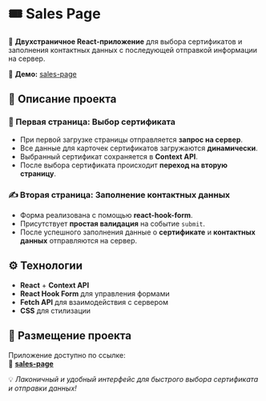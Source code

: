 # 🎟️ Sales Page  

🚀 **Двухстраничное React-приложение** для выбора сертификатов и заполнения контактных данных с последующей отправкой информации на сервер.  

🔗 **Демо:** [sales-page](https://crabf.github.io/sales-page/)  

## 📌 Описание проекта  

### 📍 Первая страница: Выбор сертификата  
- При первой загрузке страницы отправляется **запрос на сервер**.  
- Все данные для карточек сертификатов загружаются **динамически**.  
- Выбранный сертификат сохраняется в **Context API**.  
- После выбора сертификата происходит **переход на вторую страницу**.  

### ✍ Вторая страница: Заполнение контактных данных  
- Форма реализована с помощью **react-hook-form**.  
- Присутствует **простая валидация** на событие `submit`.  
- После успешного заполнения данные о **сертификате** и **контактных данных** отправляются на сервер.  

## ⚙️ Технологии  
- **React** + **Context API**  
- **React Hook Form** для управления формами  
- **Fetch API** для взаимодействия с сервером  
- **CSS** для стилизации  

## 📢 Размещение проекта  
Приложение доступно по ссылке:  
🔗 **[sales-page](https://crabf.github.io/sales-page/)**  

💡 _Лаконичный и удобный интерфейс для быстрого выбора сертификата и отправки данных!_  
